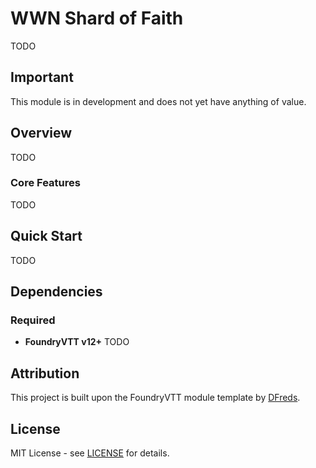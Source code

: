 # WWN Shard of Faith

TODO

## Important

This module is in development and does not yet have anything of value.

## Overview

TODO

### Core Features

TODO

## Quick Start

TODO

## Dependencies

### Required

- **FoundryVTT v12+**
  TODO

## Attribution

This project is built upon the FoundryVTT module template by [DFreds](https://github.com/DFreds).

## License

MIT License - see [LICENSE](./LICENSE) for details.
